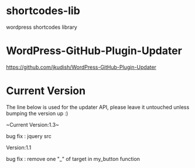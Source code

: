 shortcodes-lib
==============

wordpress shortcodes library

WordPress-GitHub-Plugin-Updater
===============================

https://github.com/jkudish/WordPress-GitHub-Plugin-Updater


Current Version
===============

The line below is used for the updater API, please leave it untouched unless bumping the version up :)

~Current Version:1.3~

bug fix : jquery src

Version:1.1

bug fix : remove one "_" of target in my_button function
